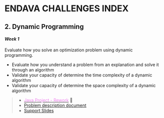# ENDAVA CHALLENGES INDEX

## 2. Dynamic Programming
#### *Week 1* 

Evaluate how you solve an optimization problem using dynamic programming.

- Evaluate how you understand a problem from an explanation and solve it through an algorithm
- Validate your capacity of determine the time complexity of a dynamic algorithm
- Validate your capacity of determine the space complexity of a dynamic algorithm
  
> - [<font color="violet">Java Project - Rework</font>](https://github.com/Safimmi/Dynamic_Programming/vacuum) :memo:
> - [Problem description document](https://github.com/Safimmi/Dynamic_Programming/Challenge%20-%20Dynamic%20Programming.pdf)
> - [Support Slides](https://github.com/Safimmi/Dynamic_Programming/Challenge%20-%20Dynamic%20Programming.pptx)







